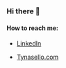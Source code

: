 ### Hi there 👋

#### How to reach me:

- [LinkedIn](https://www.linkedin.com/in/ty-nasello/)

- [Tynasello.com](tynasell0.com)

<!--
**Tynasello/tynasello** is a ✨ _special_ ✨ repository because its `README.md` (this file) appears on your GitHub profile.

Here are some ideas to get you started:

- 🔭 I’m currently working on ...
- 🌱 I’m currently learning ...
- 👯 I’m looking to collaborate on ...
- 🤔 I’m looking for help with ...
- 💬 Ask me about ...
- 📫 How to reach me: ...
- 😄 Pronouns: ...
- ⚡ Fun fact: ...
-->

